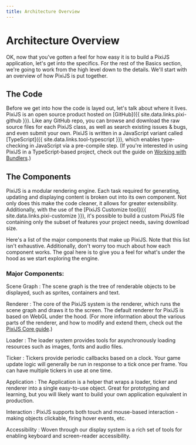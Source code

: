 ```yaml
---
title: Architecture Overview
---
```

# Architecture Overview

OK, now that you've gotten a feel for how easy it is to build a PixiJS application, let's get into the specifics.  For the rest of the Basics section, we're going to work from the high level down to the details.  We'll start with an overview of how PixiJS is put together.

## The Code

Before we get into how the code is layed out, let's talk about where it lives.  PixiJS is an open source product hosted on [GitHub]({{ site.data.links.pixi-github }}).  Like any GitHub repo, you can browse and download the raw source files for each PixiJS class, as well as search existing issues & bugs, and even submit your own.  PixiJS is written in a JavaScript variant called [TypeScript]({{ site.data.links.tool-typescript }}), which enables type-checking in JavaScript via a pre-compile step.  (If you're interested in using PixiJS in a TypeScript-based project, check out the guide on [Working with Bundlers](working-with-bundlers.md).)

## The Components

PixiJS is a modular rendering engine.  Each task required for generating, updating and displaying content is broken out into its own component.  Not only does this make the code cleaner, it allows for greater extensibility.  Additionally, with the use of the [PixiJS Customize tool]({{ site.data.links.pixi-customize }}), it's possible to build a custom PixiJS file containing only the subset of features your project needs, saving download size.

Here's a list of the major components that make up PixiJS.  Note that this list isn't exhaustive.  Additionally, don't worry too much about how each component works.  The goal here is to give you a feel for what's under the hood as we start exploring the engine.

### Major Components:

Scene Graph
: The scene graph is the tree of renderable objects to be displayed, such as sprites, containers and text.

Renderer
: The core of the PixiJS system is the renderer, which runs the scene graph and draws it to the screen.  The default renderer for PixiJS is based on WebGL under the hood. (For more information about the various parts of the renderer, and how to modify and extend them, check out the [PixiJS Core guide](pixijs-core.md).)

Loader
: The loader system provides tools for asynchronously loading resources such as images, fonts and audio files.

Ticker
: Tickers provide periodic callbacks based on a clock.  Your game update logic will generally be run in response to a tick once per frame.  You can have multiple tickers in use at one time.

Application
: The Application is a helper that wraps a loader, ticker and renderer into a single easy-to-use object.  Great for prototyping and learning, but you will likely want to build your own application equivalent in production.

Interaction
: PixiJS supports both touch and mouse-based interaction - making objects clickable, firing hover events, etc.

Accessibility
: Woven through our display system is a rich set of tools for enabling keyboard and screen-reader accessibility.

